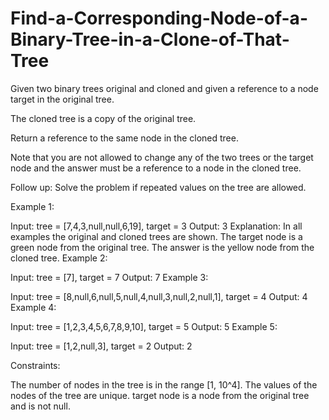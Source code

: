 # Find-a-Corresponding-Node-of-a-Binary-Tree-in-a-Clone-of-That-Tree

Given two binary trees original and cloned and given a reference to a node target in the original tree.

The cloned tree is a copy of the original tree.

Return a reference to the same node in the cloned tree.

Note that you are not allowed to change any of the two trees or the target node and the answer must be a reference to a node in the cloned tree.

Follow up: Solve the problem if repeated values on the tree are allowed.

 

Example 1:


Input: tree = [7,4,3,null,null,6,19], target = 3
Output: 3
Explanation: In all examples the original and cloned trees are shown. The target node is a green node from the original tree. The answer is the yellow node from the cloned tree.
Example 2:


Input: tree = [7], target =  7
Output: 7
Example 3:


Input: tree = [8,null,6,null,5,null,4,null,3,null,2,null,1], target = 4
Output: 4
Example 4:


Input: tree = [1,2,3,4,5,6,7,8,9,10], target = 5
Output: 5
Example 5:


Input: tree = [1,2,null,3], target = 2
Output: 2
 

Constraints:

The number of nodes in the tree is in the range [1, 10^4].
The values of the nodes of the tree are unique.
target node is a node from the original tree and is not null.
